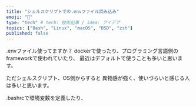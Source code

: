 ```yaml
---
title: "シェルスクリプトでの.envファイル読み込み"
emoji: "🦔"
type: "tech" # tech: 技術記事 / idea: アイデア
topics: ["Bash", "Linux", "macOS", "BSD", "zsh"]
published: false
---
```


.envファイル使ってますか？
dockerで使ったり、プログラミング言語側のframeworkで使われていたり、
最近はデフォルトで使うことも多いと思います。

ただシェルスクリプト、OS側からすると
異物感が強く、使いづらいと感じる人は多いと思います。

.bashrcで環境変数を定義したり、

